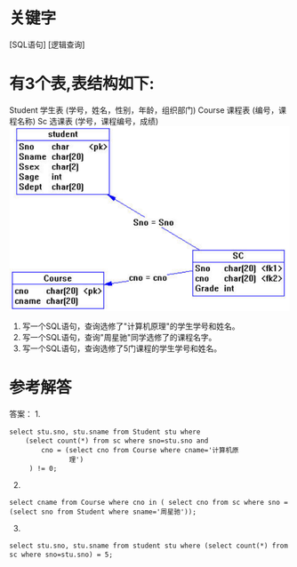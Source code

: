 # 关键字

[SQL语句] [逻辑查询]
# 有3个表,表结构如下:
Student 学生表 (学号，姓名，性别，年龄，组织部门) 
Course 课程表 (编号，课程名称) 
Sc 选课表 (学号，课程编号，成绩) 
![](/assets/picture18.png)
1. 写一个SQL语句，查询选修了"计算机原理"的学生学号和姓名。
2. 写一个SQL语句，查询"周星驰"同学选修了的课程名字。
3. 写一个SQL语句，查询选修了5门课程的学生学号和姓名。
# 参考解答
答案：
1.
```
select stu.sno, stu.sname from Student stu where 
    (select count(*) from sc where sno=stu.sno and 
        cno = (select cno from Course where cname='计算机原         
               理')
     ) != 0; 
```
2.
```
select cname from Course where cno in ( select cno from sc where sno = (select sno from Student where sname='周星驰')); 
```
3.
```
select stu.sno, stu.sname from student stu where (select count(*) from sc where sno=stu.sno) = 5;
```


